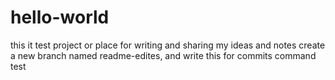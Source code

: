# hello-world
this it test project or place for writing and sharing my ideas and notes 
create a new branch named readme-edites, and write this for commits command test
